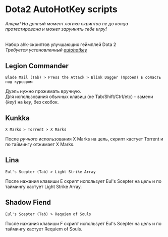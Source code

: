 # Dota2 AutoHotKey scripts
###### Алярм! На данный момент логика скриптов не до конца протестирована и может заруинить тебе игру!

Набор ahk-скриптов улучшающих геймплей Dota 2  
*Требуется установленный [autohotkey](https://www.autohotkey.com/)*

## Legion Commander
```
Blade Mail (Tab) > Press the Attack > Blink Dagger (пробел) в область под курсором
```
Дуэль нужно прожимать вручную.  
Для использования обычных клавиш (не Tab/Shift/Ctrl/etc) - замени {*key*} на *key*, без скобок.  

## Kunkka
```
X Marks > Torrent > X Marks  
```
После *ручного* использования X Marks на цель, скрипт кастует Torrent и по таймингу отжимает X Marks.  

## Lina
```
Eul's Scepter (Tab) > Light Strike Array
```
После нажания клавиши E скрипт использует Eul's Scepter на цель и по таймингу кастует Light Strike Array.  

## Shadow Fiend
```
Eul's Scepter (Tab) > Requiem of Souls
```
После нажания клавиши F скрипт использует Eul's Scepter на цель и по таймингу кастует Requiem of Souls.
